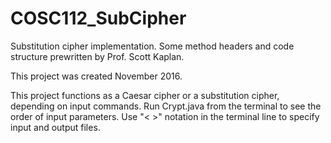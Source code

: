 # COSC112_SubCipher
Substitution cipher implementation. Some method headers and code structure prewritten by Prof. Scott Kaplan.

This project was created November 2016.

This project functions as a Caesar cipher or a substitution cipher, depending on input commands. Run Crypt.java from the terminal to see the order of input parameters. Use "< >" notation in the terminal line to specify input and output files.